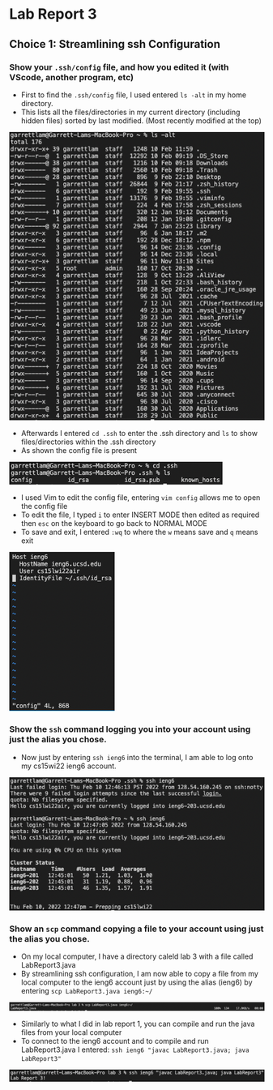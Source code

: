 # Lab Report 3

## Choice 1: Streamlining ssh Configuration

### Show your `.ssh/config` file, and how you edited it (with VScode, another program, etc)

* First to find the `.ssh/config` file, I used entered `ls -alt` in my home directory.
* This lists all the files/directories in my current directory (including hidden files) sorted by last modified. (Most recently modified at the top)

![lsalt](lsalt.png)

* Afterwards I entered `cd .ssh` to enter the .ssh directory and `ls` to show files/directories within the .ssh directory
* As shown the config file is present

![sshls](sshls.png)

* I used Vim to edit the config file, entering `vim config` allows me to open the config file
* To edit the file, I typed `i` to enter INSERT MODE then edited as required then `esc` on the keyboard to go back to NORMAL MODE
* To save and exit, I entered `:wq` to where the `w` means save and `q` means exit

![config](config.png)

### Show the `ssh` command logging you into your account using just the alias you chose.
* Now just by entering `ssh ieng6` into the terminal, I am able to log onto my cs15wi22 ieng6 account.

![sshieng6](sshieng6.png)

### Show an `scp` command copying a file to your account using just the alias you chose.
* On my local computer, I have a directory caleld lab 3 with a file called LabReport3.java 
* By streamlining ssh configuration, I am now able to copy a file from my local computer to the ieng6 account just by using the alias (ieng6) by entering `scp LabReport3.java ieng6:~/`

![scplabreport3](scplabreport3.png)

* Similarly to what I did in lab report 1, you can compile and run the java files from your local computer
* To connect to the ieng6 account and to compile and run LabReport3.java I entered: `ssh ieng6 "javac LabReport3.java; java LabReport3"`

![javaclabreport3](javaclabreport3.png)